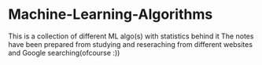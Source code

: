# Machine-Learning-Algorithms
This is a collection of different ML algo(s) with statistics behind it
The notes have been prepared from studying and reseraching from different websites and Google searching(ofcourse :))
